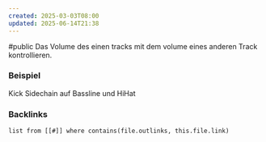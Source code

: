 ```yaml
---
created: 2025-03-03T08:00
updated: 2025-06-14T21:38
---
```

#public
Das Volume des einen tracks mit dem volume eines anderen Track kontrollieren.
### Beispiel
Kick Sidechain auf Bassline und HiHat


### Backlinks
```dataview 
list from [[#]] where contains(file.outlinks, this.file.link)
```

